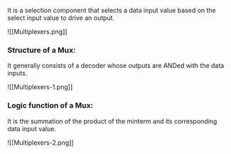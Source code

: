 It is a selection component that selects a data input value based on the select input value to drive an output.

![[Multiplexers.png]]

### Structure of a Mux:
It generally consists of a decoder whose outputs are ANDed with the data inputs.

![[Multiplexers-1.png]]

### Logic function of a Mux:
It is the summation of the product of the minterm and its corresponding data input value.

![[Multiplexers-2.png]]

